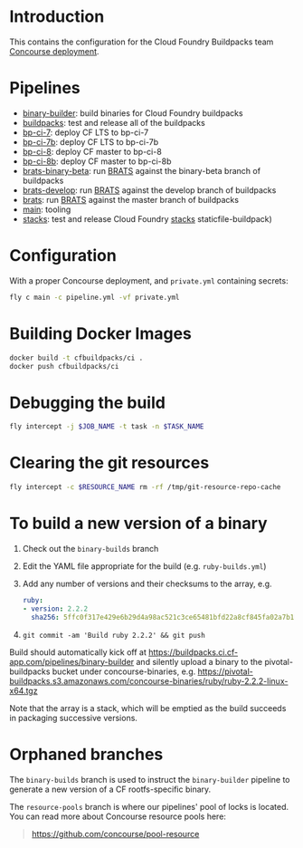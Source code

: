 # Introduction

This contains the configuration for the Cloud Foundry Buildpacks team [Concourse deployment](https://buildpacks.ci.cf-app.com/).

# Pipelines

* [binary-builder](pipelines/binary-builder.yml): build binaries for Cloud Foundry buildpacks
* [buildpacks](pipelines/templates/buildpack.yml): test and release all of the buildpacks
* [bp-ci-7](pipelines/bp-ci-7.yml): deploy CF LTS to bp-ci-7
* [bp-ci-7b](pipelines/bp-ci-7b.yml): deploy CF LTS to bp-ci-7b
* [bp-ci-8](pipelines/bp-ci-8.yml): deploy CF master to bp-ci-8
* [bp-ci-8b](pipelines/bp-ci-8b.yml): deploy CF master to bp-ci-8b
* [brats-binary-beta](pipelines/brats-binary-beta.yml): run [BRATS](https://github.com/cloudfoundry/brats) against the binary-beta branch of buildpacks
* [brats-develop](pipelines/brats-develop.yml): run [BRATS](https://github.com/cloudfoundry/brats) against the develop branch of buildpacks
* [brats](pipelines/brats.yml): run [BRATS](https://github.com/cloudfoundry/brats) against the master branch of buildpacks
* [main](pipelines/main.yml): tooling
* [stacks](pipelines/stacks.yml): test and release Cloud Foundry [stacks](https://github.com/cloudfoundry/stacks)
staticfile-buildpack)

# Configuration

With a proper Concourse deployment, and `private.yml` containing secrets:

```sh
fly c main -c pipeline.yml -vf private.yml
```

# Building Docker Images

```sh
docker build -t cfbuildpacks/ci .
docker push cfbuildpacks/ci
```

# Debugging the build

```sh
fly intercept -j $JOB_NAME -t task -n $TASK_NAME
```

# Clearing the git resources

```sh
fly intercept -c $RESOURCE_NAME rm -rf /tmp/git-resource-repo-cache
```

# To build a new version of a binary

1. Check out the `binary-builds` branch
2. Edit the YAML file appropriate for the build (e.g. `ruby-builds.yml`)
3. Add any number of versions and their checksums to the array, e.g.

	```yaml
	ruby:
	- version: 2.2.2
	  sha256: 5ffc0f317e429e6b29d4a98ac521c3ce65481bfd22a8cf845fa02a7b113d9b44
	```

4. `git commit -am 'Build ruby 2.2.2' && git push`

Build should automatically kick off at
https://buildpacks.ci.cf-app.com/pipelines/binary-builder and silently
upload a binary to the pivotal-buildpacks bucket under
concourse-binaries,
e.g. https://pivotal-buildpacks.s3.amazonaws.com/concourse-binaries/ruby/ruby-2.2.2-linux-x64.tgz

Note that the array is a stack, which will be emptied as the build
succeeds in packaging successive versions.


# Orphaned branches

The `binary-builds` branch is used to instruct the `binary-builder`
pipeline to generate a new version of a CF rootfs-specific binary.

The `resource-pools` branch is where our pipelines' pool of locks is
located. You can read more about Concourse resource pools here:

> https://github.com/concourse/pool-resource
